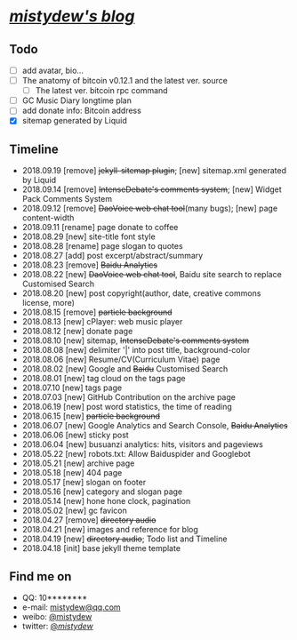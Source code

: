 # [_mistydew's blog_](https://mistydew.github.io)

## Todo
- [ ] add avatar, bio...
- [ ] The anatomy of bitcoin v0.12.1 and the latest ver. source
  - [ ] The latest ver. bitcoin rpc command
- [ ] GC Music Diary longtime plan
- [ ] add donate info: Bitcoin address
- [x] sitemap generated by Liquid

## Timeline
* 2018.09.19 [remove] ~~jekyll-sitemap plugin~~; [new] sitemap.xml generated by Liquid
* 2018.09.14 [remove] ~~IntenseDebate's comments system~~; [new] Widget Pack Comments System
* 2018.09.12 [remove] ~~DaoVoice web chat tool~~(many bugs); [new] page content-width
* 2018.09.11 [rename] page donate to coffee
* 2018.08.29 [new] site-title font style
* 2018.08.28 [rename] page slogan to quotes
* 2018.08.27 [add] post excerpt/abstract/summary
* 2018.08.23 [remove] ~~Baidu Analytics~~
* 2018.08.22 [new] ~~DaoVoice web chat tool~~, Baidu site search to replace Customised Search
* 2018.08.20 [new] post copyright(author, date, creative commons license, more)
* 2018.08.15 [remove] ~~particle background~~
* 2018.08.13 [new] cPlayer: web music player
* 2018.08.12 [new] donate page
* 2018.08.10 [new] sitemap, ~~IntenseDebate's comments system~~
* 2018.08.08 [new] delimiter '|' into post title, background-color
* 2018.08.06 [new] Resume/CV(Curriculum Vitae) page
* 2018.08.02 [new] Google and ~~Baidu~~ Customised Search
* 2018.08.01 [new] tag cloud on the tags page
* 2018.07.10 [new] tags page
* 2018.07.03 [new] GitHub Contribution on the archive page
* 2018.06.19 [new] post word statistics, the time of reading
* 2018.06.15 [new] ~~particle background~~
* 2018.06.07 [new] Google Analytics and Search Console, ~~Baidu Analytics~~
* 2018.06.06 [new] sticky post
* 2018.06.04 [new] busuanzi analytics: hits, visitors and pageviews
* 2018.05.22 [new] robots.txt: Allow Baiduspider and Googlebot
* 2018.05.21 [new] archive page
* 2018.05.18 [new] 404 page
* 2018.05.17 [new] slogan on footer
* 2018.05.16 [new] category and slogan page
* 2018.05.14 [new] hone hone clock, pagination
* 2018.05.02 [new] gc favicon
* 2018.04.27 [remove] ~~directory audio~~
* 2018.04.21 [new] images and reference for blog
* 2018.04.19 [new] ~~directory audio~~; Todo list and Timeline
* 2018.04.18 [init] base jekyll theme template

## Find me on

* QQ: 10********
* e-mail: mistydew@qq.com
* weibo: [@mistydew](https://weibo.com/mistydew)
* twitter: [@_mistydew_](https://twitter.com/_mistydew_)
